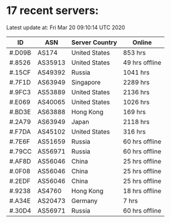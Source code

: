 # 17 recent servers:

Latest update at: Fri Mar 20 09:10:14 UTC 2020

| ID | ASN | Server Country | Online |
| -- | --- | -------------- | ------ |
| #.D09B | AS174 | United States | 853 hrs |
| #.8526 | AS35913 | United States | 49 hrs offline |
| #.15CF | AS49392 | Russia | 1041 hrs |
| #.7F1D | AS63949 | Singapore | 2289 hrs |
| #.9FC3 | AS53889 | United States | 2136 hrs |
| #.E069 | AS40065 | United States | 1026 hrs |
| #.BD3E | AS63888 | Hong Kong | 169 hrs |
| #.2A79 | AS63949 | Japan | 2118 hrs |
| #.F7DA | AS45102 | United States | 316 hrs |
| #.7E6F | AS51659 | Russia | 60 hrs offline |
| #.79CC | AS56971 | Russia | 60 hrs offline |
| #.AF8D | AS56046 | China | 25 hrs offline |
| #.0F08 | AS56046 | China | 25 hrs offline |
| #.2EDF | AS56046 | China | 25 hrs offline |
| #.9238 | AS4760 | Hong Kong | 18 hrs offline |
| #.A34E | AS20473 | Germany | 7 hrs |
| #.30D4 | AS56971 | Russia | 60 hrs offline |

